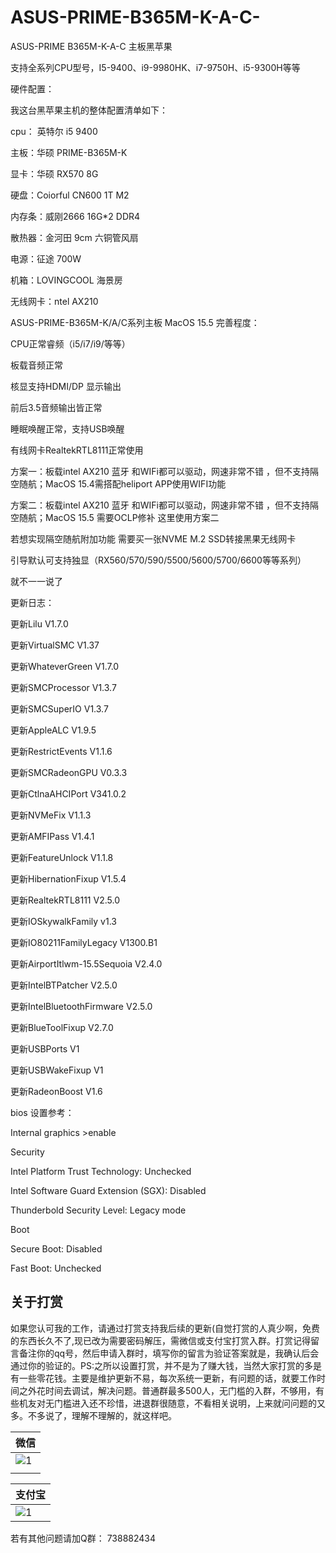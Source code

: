 # ASUS-PRIME-B365M-K-A-C-

ASUS-PRIME B365M-K-A-C 主板黑苹果

支持全系列CPU型号，I5-9400、i9-9980HK、i7-9750H、i5-9300H等等

硬件配置：

我这台黑苹果主机的整体配置清单如下：

cpu： 英特尔 i5 9400

主板：华硕 PRIME-B365M-K

显卡：华硕 RX570 8G

硬盘：Coiorful CN600 1T M2

内存条：威刚2666 16G*2 DDR4

散热器：金河田 9cm 六铜管风扇

电源：征途 700W

机箱：LOVINGCOOL 海景房

无线网卡：ntel AX210

ASUS-PRIME-B365M-K/A/C系列主板 MacOS 15.5 完善程度：

CPU正常睿频（i5/i7/i9/等等）

板载音频正常

核显支持HDMI/DP 显示输出

前后3.5音频输出皆正常

睡眠唤醒正常，支持USB唤醒

有线网卡RealtekRTL8111正常使用

方案一：板载intel AX210 蓝牙 和WIFi都可以驱动，网速非常不错 ，但不支持隔空随航；MacOS 15.4需搭配heliport APP使用WIFI功能

方案二：板载intel AX210 蓝牙 和WIFi都可以驱动，网速非常不错 ，但不支持隔空随航；MacOS 15.5  需要OCLP修补  这里使用方案二

若想实现隔空随航附加功能 需要买一张NVME M.2 SSD转接黑果无线网卡

引导默认可支持独显（RX560/570/590/5500/5600/5700/6600等等系列）

就不一一说了


更新日志：

更新Lilu V1.7.0

更新VirtualSMC V1.37

更新WhateverGreen V1.7.0

更新SMCProcessor V1.3.7

更新SMCSuperIO V1.3.7

更新AppleALC V1.9.5

更新RestrictEvents V1.1.6

更新SMCRadeonGPU V0.3.3

更新CtlnaAHCIPort V341.0.2

更新NVMeFix V1.1.3

更新AMFIPass V1.4.1

更新FeatureUnlock V1.1.8

更新HibernationFixup V1.5.4

更新RealtekRTL8111 V2.5.0

更新IOSkywalkFamily v1.3

更新IO80211FamilyLegacy V1300.B1

更新AirportItlwm-15.5Sequoia V2.4.0

更新IntelBTPatcher V2.5.0

更新IntelBluetoothFirmware V2.5.0

更新BlueToolFixup V2.7.0

更新USBPorts V1

更新USBWakeFixup V1

更新RadeonBoost V1.6

bios 设置参考：

Internal graphics >enable

Security

Intel Platform Trust Technology: Unchecked

Intel Software Guard Extension (SGX): Disabled

Thunderbold Security Level: Legacy mode

Boot

Secure Boot: Disabled

Fast Boot: Unchecked

## 关于打赏

如果您认可我的工作，请通过打赏支持我后续的更新(自觉打赏的人真少啊，免费的东西长久不了,现已改为需要密码解压，需微信或支付宝打赏入群。打赏记得留言备注你的qq号，然后申请入群时，填写你的留言为验证答案就是，我确认后会通过你的验证的。PS:之所以设置打赏，并不是为了赚大钱，当然大家打赏的多是有一些零花钱。主要是维护更新不易，每次系统一更新，有问题的话，就要工作时间之外花时间去调试，解决问题。普通群最多500人，无门槛的入群，不够用，有些机友对无门槛进入还不珍惜，进退群很随意，不看相关说明，上来就问问题的又多。不多说了，理解不理解的，就这样吧。

|  微信                                                                                 |
|---------------------------------------------------------------------------------------|
| ![1](https://github.com/user-attachments/assets/06d87fea-0d11-4bf4-b9ed-034dc7f53d06) |
|                                                                                       |

|  支付宝                                                                               |
|---------------------------------------------------------------------------------------|
| ![1](https://github.com/user-attachments/assets/b99e75b4-69d3-450a-aae4-1a610760372d) |                                              |                                                                                       |

若有其他问题请加Q群：
738882434
